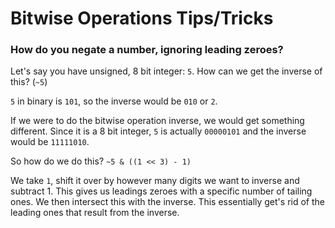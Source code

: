 # Bitwise Operations Tips/Tricks

### How do you negate a number, ignoring leading zeroes?

Let's say you have unsigned, 8 bit integer: `5`. How can we get the inverse of this? (`~5`)

`5` in binary is `101`, so the inverse would be `010` or `2`.

If we were to do the bitwise operation inverse, we would get something different. Since it is a 8 bit integer, `5` is actually `00000101` and the inverse would be `11111010`.

So how do we do this? `~5 & ((1 << 3) - 1)`

We take `1`, shift it over by however many digits we want to inverse and subtract 1. This gives us leadings zeroes with a specific number of tailing ones. We then intersect this with the inverse. This essentially get's rid of the leading ones that result from the inverse.